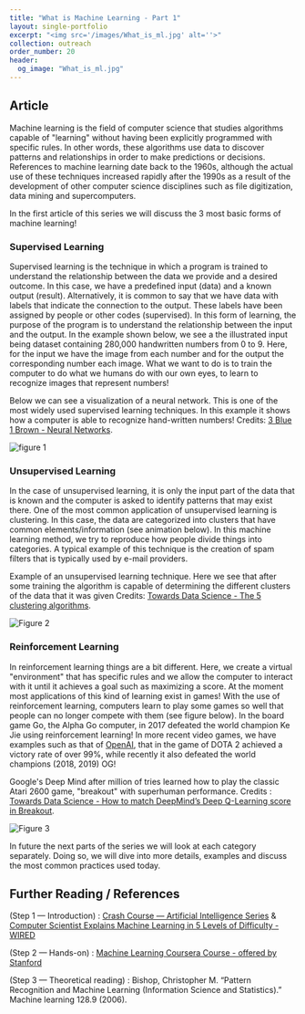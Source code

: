 ```yaml
---
title: "What is Machine Learning - Part 1"
layout: single-portfolio
excerpt: "<img src='/images/What_is_ml.jpg' alt=''>"
collection: outreach
order_number: 20
header:
  og_image: "What_is_ml.jpg"
---
```


## Article

  Machine learning is the field of computer science that studies algorithms capable of "learning" without having been explicitly programmed with specific rules. In other words, these algorithms use data to discover patterns and relationships in order to make predictions or decisions. References to machine learning date back to the 1960s, although the actual use of these techniques increased rapidly after the 1990s as a result of the development of other computer science disciplines such as file digitization, data mining and supercomputers.

  In the first article of this series we will discuss the 3 most basic forms of machine learning!

### Supervised Learning

Supervised learning is the technique in which a program is trained to understand the relationship between the data we provide and a desired outcome. In this case, we have a predefined input (data) and a known output (result). Alternatively, it is common to say that we have data with labels that indicate the connection to the output. These labels have been assigned by people or other codes (supervised). In this form of learning, the purpose of the program is to understand the relationship between the input and the output. In the example shown below, we see a the illustrated input being dataset containing 280,000 handwritten numbers from 0 to 9. Here, for the input we have the image from each number and for the output the corresponding number each image. What we want to do is to train the computer to do what we humans do with our own eyes, to learn to recognize images that represent numbers!

Below we can see a visualization of a neural network. This is one of the most widely used supervised learning techniques. In this example it shows how a computer is able to recognize hand-written numbers! Credits: [3 Blue 1 Brown - Neural Networks](https://www.youtube.com/watch?v=aircAruvnKk).

![figure 1](/outreach/what-is-ML-1_fig_1.gif)


### Unsupervised Learning
In the case of unsupervised learning, it is only the input part of the data that is known and the computer is asked to identify patterns that may exist there. One of the most common application of unsupervised learning is clustering. In this case, the data are categorized into clusters that have common elements/information (see animation below). In this machine learning method, we try to reproduce how people divide things into categories. A typical example of this technique is the creation of spam filters that is typically used by e-mail providers.

Example of an unsupervised learning technique. Here we see that after some training the algorithm is capable of determining the different clusters of the data that it was given Credits: [Towards Data Science - The 5 clustering algorithms](https://towardsdatascience.com/the-5-clustering-algorithms-data-scientists-need-to-know-a36d136ef68).


![Figure 2](/outreach/what-is-ML-1_fig_2.gif)

### Reinforcement Learning

In reinforcement learning things are a bit different. Here, we create a virtual "environment" that has specific rules and we allow the computer to interact with it until it achieves a goal such as maximizing a score. At the moment most applications of this kind of learning exist in games! With the use of reinforcement learning, computers learn to play some games so well that people can no longer compete with them (see figure below). In the board game Go, the Alpha Go computer, in 2017 defeated the world champion Ke Jie using reinforcement learning! In more recent video games, we have examples such as that of [OpenAI](https://cdn.openai.com/dota-2.pdf), that in the game of DOTA 2 achieved a victory rate of over 99%, while recently it also defeated the world champions (2018, 2019) OG!

Google's Deep Mind after million of tries learned how to play the classic Atari 2600 game, "breakout" with superhuman performance. Credits : [Towards Data Science - How to match DeepMind’s Deep Q-Learning score in Breakout](https://towardsdatascience.com/tutorial-double-deep-q-learning-with-dueling-network-architectures-4c1b3fb7f756).

![Figure 3](/outreach/what-is-ML-1_fig_3.gif)

In future the next parts of the series we will look at each category separately. Doing so, we will dive into more details, examples and discuss the most common practices used today.

## Further Reading / References

(Step 1 — Introduction) : [Crash Course — Artificial Intelligence Series](https://thecrashcourse.com/courses/ai)  & [Computer Scientist Explains Machine Learning in 5 Levels of Difficulty - WIRED](https://www.youtube.com/watch?v=5q87K1WaoFI)

(Step 2 — Hands-on) : [Machine Learning Coursera Course - offered by Stanford](https://www.coursera.org/learn/machine-learning)

(Step 3 — Theoretical reading) : Bishop, Christopher M. “Pattern Recognition and Machine Learning (Information Science and Statistics).” Machine learning 128.9 (2006).
